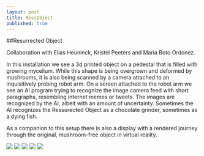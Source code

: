 ```yaml
---
layout: post
title: RessObject
published: true
---
```


##Resurrected Object

Collaboration with Elias Heuninck, Kristel Peeters and Maria Boto Ordonez.

In this installation we see a 3d printed object on a pedestal that is filled with growing mycelium. While this shape is being overgrown and deformed by mushrooms, it is also being scanned by a camera attached to an inquisitively probing robot arm. On a screen attached to the robot arm we see an AI program trying to recognize the image camera feed with short paragraphs, resembling internet memes or tweets. The images are recognized by the AI, albeit with an amount of uncertainty. Sometimes the AI recognizes the Ressurected Object as a chocolate grinder, sometimes as a dying fish.

As a companion to this setup there is also a display with a rendered journey through the original, mushroom-free object in virtual reality.

![](https://tools-for-things-and-ideas.github.io/images/resurrected-object-1010115.JPG)
![](https://tools-for-things-and-ideas.github.io/images/resurrected-object-1010118.JPG)
![](https://tools-for-things-and-ideas.github.io/images/resurrected-object-1010120.JPG)
![](https://tools-for-things-and-ideas.github.io/images/resurrected-object-1010122.JPG)
![](https://tools-for-things-and-ideas.github.io/images/resurrected-object-1010124.JPG)


